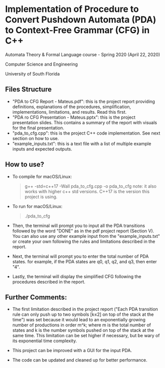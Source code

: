 # Implementation of Procedure to Convert Pushdown Automata (PDA) to Context-Free Grammar (CFG) in C++

Automata Theory & Formal Language course - Spring 2020 (April 22, 2020)

Computer Science and Engineering

University of South Florida

## Files Structure

* "PDA to CFG Report - Mateus.pdf": this is the project report providing definitions, explanations of the procedures, simplification, implementations, limitations, and results. Read this first.
* "PDA ro CFG Presentation - Mateus.pptx": this is the project presentation slides. This contains a summary of the report with visuals for the final presentation.
* "pda_to_cfg.cpp": this is the project C++ code implementation. See next section on how to use.
* "example_inputs.txt": this is a text file with a list of multiple example inputs and expected outputs.

## How to use?

* To compile for macOS/Linux:
  > g++ -std=c++17 -Wall pda_to_cfg.cpp -o pda_to_cfg
note: it also works with higher c++ std versions. C++17 is the version this project is using.
  
* To run for macOS/Linux:
  > ./pda_to_cfg

* Then, the terminal will prompt you to input all the PDA transitions followed by the word "DONE" as in the pdf project report (Section V). You can also use any other example input from the "example_inputs.txt" or create your own following the rules and limitations described in the report.
  
* Next, the terminal will prompt you to enter the total number of PDA states. for example, if the PDA states are q0, q1, q2, and q3, then enter "4".

* Lastly, the terminal will display the simplified CFG following the procedures described in the report.

## Further Comments:

* The first limitation described in the project report ("Each PDA transition rule can only push up to two symbols \[k≤2\] on top of the stack at the time") was set because it would lead to an exponentially growing number of productions in order m^k; where m is the total number of states and k is the number symbols pushed on top of the stack at the same time. This limitation can be set higher if necessary, but be wary of its exponential time complexity.

* This project can be improved with a GUI for the input PDA.
  
* The code can be updated and cleaned up for better performance.
